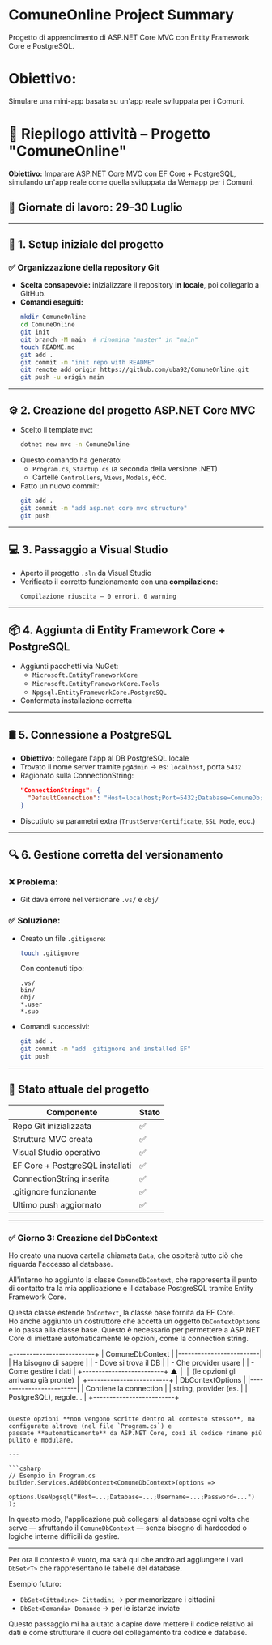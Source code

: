 ﻿# ComuneOnline Project Summary
Progetto di apprendimento di ASP.NET Core MVC con Entity Framework Core e PostgreSQL.
# Obiettivo:
Simulare una mini-app basata su un'app reale sviluppata per i Comuni.

# 🧾 Riepilogo attività – Progetto "ComuneOnline"  
**Obiettivo:** Imparare ASP.NET Core MVC con EF Core + PostgreSQL, simulando un'app reale come quella sviluppata da Wemapp per i Comuni.

## 📅 Giornate di lavoro: 29–30 Luglio

---

## 🧱 1. Setup iniziale del progetto

### ✅ Organizzazione della repository Git
- **Scelta consapevole:** inizializzare il repository **in locale**, poi collegarlo a GitHub.
- **Comandi eseguiti:**
  ```bash
  mkdir ComuneOnline
  cd ComuneOnline
  git init
  git branch -M main  # rinomina "master" in "main"
  touch README.md
  git add .
  git commit -m "init repo with README"
  git remote add origin https://github.com/uba92/ComuneOnline.git
  git push -u origin main
  ```

---

## ⚙️ 2. Creazione del progetto ASP.NET Core MVC

- Scelto il template `mvc`:
  ```bash
  dotnet new mvc -n ComuneOnline
  ```
- Questo comando ha generato:
  - `Program.cs`, `Startup.cs` (a seconda della versione .NET)
  - Cartelle `Controllers`, `Views`, `Models`, ecc.
- Fatto un nuovo commit:
  ```bash
  git add .
  git commit -m "add asp.net core mvc structure"
  git push
  ```

---

## 💻 3. Passaggio a Visual Studio

- Aperto il progetto `.sln` da Visual Studio
- Verificato il corretto funzionamento con una **compilazione**:
  ```
  Compilazione riuscita – 0 errori, 0 warning
  ```

---

## 📦 4. Aggiunta di Entity Framework Core + PostgreSQL

- Aggiunti pacchetti via NuGet:
  - `Microsoft.EntityFrameworkCore`
  - `Microsoft.EntityFrameworkCore.Tools`
  - `Npgsql.EntityFrameworkCore.PostgreSQL`
- Confermata installazione corretta

---

## 🛢️ 5. Connessione a PostgreSQL

- **Obiettivo:** collegare l'app al DB PostgreSQL locale
- Trovato il nome server tramite `pgAdmin` → es: `localhost`, porta `5432`
- Ragionato sulla ConnectionString:
  ```json
  "ConnectionStrings": {
    "DefaultConnection": "Host=localhost;Port=5432;Database=ComuneDb;Username=postgres;Password=tuapassword"
  }
  ```
- Discutiuto su parametri extra (`TrustServerCertificate`, `SSL Mode`, ecc.)

---

## 🔍 6. Gestione corretta del versionamento

### ❌ Problema:
- Git dava errore nel versionare `.vs/` e `obj/`

### ✅ Soluzione:
- Creato un file `.gitignore`:
  ```bash
  touch .gitignore
  ```
  Con contenuti tipo:
  ```
  .vs/
  bin/
  obj/
  *.user
  *.suo
  ```

- Comandi successivi:
  ```bash
  git add .
  git commit -m "add .gitignore and installed EF"
  git push
  ```

---

## 🚦 Stato attuale del progetto

| Componente                      | Stato    |
|--------------------------------|----------|
| Repo Git inizializzata         | ✅        |
| Struttura MVC creata           | ✅        |
| Visual Studio operativo        | ✅        |
| EF Core + PostgreSQL installati| ✅        |
| ConnectionString inserita      | ✅        |
| .gitignore funzionante         | ✅        |
| Ultimo push aggiornato         | ✅        |

---

### ✅ Giorno 3: Creazione del DbContext

Ho creato una nuova cartella chiamata `Data`, che ospiterà tutto ciò che riguarda l'accesso al database.

All'interno ho aggiunto la classe `ComuneDbContext`, che rappresenta il punto di contatto tra la mia applicazione e il database
PostgreSQL tramite Entity Framework Core.

Questa classe estende `DbContext`, la classe base fornita da EF Core.  
Ho anche aggiunto un costruttore che accetta un oggetto `DbContextOptions` e lo passa alla classe base. 
Questo è necessario per permettere a ASP.NET Core di iniettare automaticamente le opzioni, come la connection string.

+-------------------------+
|      ComuneDbContext    |
|-------------------------|
|  Ha bisogno di sapere   |
|  - Dove si trova il DB  |
|  - Che provider usare   |
|  - Come gestire i dati  |
+-------------------------+
           ▲
           │
           │  (le opzioni gli arrivano già pronte)
           │
+-------------------------+
|   DbContextOptions      |
|-------------------------|
|  Contiene la connection |
|  string, provider (es.  |
|  PostgreSQL), regole... |
+-------------------------+
```

Queste opzioni **non vengono scritte dentro al contesto stesso**, ma configurate altrove (nel file `Program.cs`) e 
passate **automaticamente** da ASP.NET Core, così il codice rimane più pulito e modulare.

---

```csharp
// Esempio in Program.cs
builder.Services.AddDbContext<ComuneDbContext>(options =>
    options.UseNpgsql("Host=...;Database=...;Username=...;Password=...")
);
```

In questo modo, l'applicazione può collegarsi al database ogni volta che serve — sfruttando il `ComuneDbContext` — 
senza bisogno di hardcoded o logiche interne difficili da gestire.

---

Per ora il contesto è vuoto, ma sarà qui che andrò ad aggiungere i vari `DbSet<T>` che rappresentano le tabelle del database.

Esempio futuro:
- `DbSet<Cittadino> Cittadini` → per memorizzare i cittadini
- `DbSet<Domanda> Domande` → per le istanze inviate

Questo passaggio mi ha aiutato a capire dove mettere il codice relativo ai dati e come strutturare il cuore 
del collegamento tra codice e database.
